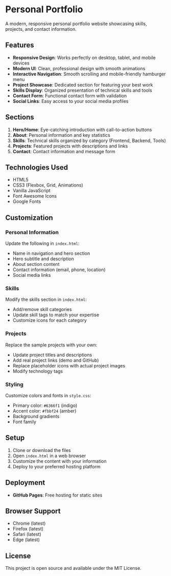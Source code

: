 # Personal Portfolio

A modern, responsive personal portfolio website showcasing skills, projects, and contact information.

## Features

- **Responsive Design**: Works perfectly on desktop, tablet, and mobile devices
- **Modern UI**: Clean, professional design with smooth animations
- **Interactive Navigation**: Smooth scrolling and mobile-friendly hamburger menu
- **Project Showcase**: Dedicated section for featuring your best work
- **Skills Display**: Organized presentation of technical skills and tools
- **Contact Form**: Functional contact form with validation
- **Social Links**: Easy access to your social media profiles

## Sections

1. **Hero/Home**: Eye-catching introduction with call-to-action buttons
2. **About**: Personal information and key statistics
3. **Skills**: Technical skills organized by category (Frontend, Backend, Tools)
4. **Projects**: Featured projects with descriptions and links
5. **Contact**: Contact information and message form

## Technologies Used

- HTML5
- CSS3 (Flexbox, Grid, Animations)
- Vanilla JavaScript
- Font Awesome Icons
- Google Fonts

## Customization

### Personal Information
Update the following in `index.html`:
- Name in navigation and hero section
- Hero subtitle and description
- About section content
- Contact information (email, phone, location)
- Social media links

### Skills
Modify the skills section in `index.html`:
- Add/remove skill categories
- Update skill tags to match your expertise
- Customize icons for each category

### Projects
Replace the sample projects with your own:
- Update project titles and descriptions
- Add real project links (demo and GitHub)
- Replace placeholder icons with actual project images
- Modify technology tags

### Styling
Customize colors and fonts in `style.css`:
- Primary color: `#6366f1` (indigo)
- Accent color: `#fbbf24` (amber)
- Background gradients
- Font family

## Setup

1. Clone or download the files
2. Open `index.html` in a web browser
3. Customize the content with your information
4. Deploy to your preferred hosting platform

## Deployment 

- **GitHub Pages**: Free hosting for static sites

## Browser Support

- Chrome (latest)
- Firefox (latest)
- Safari (latest)
- Edge (latest)

## License

This project is open source and available under the MIT License.
